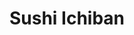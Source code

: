 ---
layout: place
title: "Sushi Ichiban"
permalink: /illinois/champaign/sushi-ichiban.html
stateAbbr: IL
stateName: Illinois
cityName: Champaign
seo:
  name: "Sushi Ichiban"
  type: Restaurant
  links: https://www.sushiichiban.net/
description: "Simple counter-serve place for sushi & Japanese basics like noodle soups & teriyaki dishes. Sushi Ichiban serves delicious sushi in Champaign, Illinois. Try fresh Japanese dishes for a great dining experience. Available for takeout, lunch, and dinner."
place_id: ChIJm91feD_XDIgRGK707_uqJ-g
photos:
  - name: >-
      places/ChIJm91feD_XDIgRGK707_uqJ-g/photos/AeeoHcLA99EOzz6yqmS7tNHa11I4LANJe_BjOPrxG3ZhYOvX6n1emkt8-oV1fMWbU61sImAUygtXXRIM5Jbehu1rZ_NJG6JBKqMwndzFX3J78UcvXlOTA7eY30IS4GHiwPxY8wqYu6ollLaQvHqpVTS6PYONPjUTZb79V6NwPBk033PB96HOI0v3NglM8kMTF4whU05la8jO-fIjRuAQkiFa9BUWBpHI1YCtlbppbsnfGhDZYJTHZGw-EnSSL3ZR8DMOg7ryZPPIo0VmvkCcXB0Z58Layohb24GKZSebaOb2dphervQ6qsEfZzcVujQyd01EymLwZSVX7Dtye0VbDOgGuRb9pMJ_uMwBJ3x4Abd-imeKqALdGjdmLU30FaJGY0lFxVxZtCmjoTaKcX4tXpqVGKhBhjX_R_15Q2qgYYjbiwvBQP4Q
    widthPx: 4800
    heightPx: 2700
    authorAttributions:
      - displayName: A N
        uri: https://maps.google.com/maps/contrib/102213776552982240876
        photoUri: >-
          https://lh3.googleusercontent.com/a/ACg8ocIBGzl7FbvEuk9MR-tJuiA9ZGINjD_twOdmb1sc_fJsVkXHB1Is=s100-p-k-no-mo
    flagContentUri: >-
      https://www.google.com/local/imagery/report/?cb_client=maps_api_places.places_api&image_key=!1e10!2sCIHM0ogKEICAgID4nJjPsAE&hl=en-US
    googleMapsUri: >-
      https://www.google.com/maps/place//data=!3m4!1e2!3m2!1sCIHM0ogKEICAgID4nJjPsAE!2e10!4m2!3m1!1s0x880cd73f785fdd9b:0xe827aafbeff4ae18
  - name: >-
      places/ChIJm91feD_XDIgRGK707_uqJ-g/photos/AeeoHcLeL-mcizKQcBVGfmdhHxooQNsPPg0SUXNSeu9YA145N3RvO11IgqFMjdrPB6_iAD1l3O1W42dyNpNQCeLHHlyNL4U8dRE7Nw1igi5y2JbTnQxnXSi_ALyi32sb6Ijxqu6IVXBrDLHc3o4ekeNm_Bc9FgBl3NSploE9s57HrD5t13J2HYLW4tUIb_fHI1frgVV8gw6tRQ045-zNGAYCAvb83KXPt_K1fd-8G0m_umT01pGQSVwpT-FMzyq9N7_371kYfyrbRNE45sPCMeXRmX-LAeyAXrQAkMR7Zvvav-Rk6Q
    widthPx: 4000
    heightPx: 1848
    authorAttributions:
      - displayName: Sushi Ichiban
        uri: https://maps.google.com/maps/contrib/116622577073436675201
        photoUri: >-
          https://lh3.googleusercontent.com/a/ACg8ocK7r3FK-PbpZQ-YxpIoQldbIKWnXcwn7CKrJIPN02G59soeQQ=s100-p-k-no-mo
    flagContentUri: >-
      https://www.google.com/local/imagery/report/?cb_client=maps_api_places.places_api&image_key=!1e10!2sAF1QipOomTKdyrhngmlC8lY_RKCSKTIYKIQ25iA9xfTg&hl=en-US
    googleMapsUri: >-
      https://www.google.com/maps/place//data=!3m4!1e2!3m2!1sAF1QipOomTKdyrhngmlC8lY_RKCSKTIYKIQ25iA9xfTg!2e10!4m2!3m1!1s0x880cd73f785fdd9b:0xe827aafbeff4ae18
  - name: >-
      places/ChIJm91feD_XDIgRGK707_uqJ-g/photos/AeeoHcJ0xlU267gSE9bZRYasG2Od086X1XE2UB4RAebOjkDnOyUbTMptbeQ35vVXLO-pBVCgK7BH-56FJYGBkaeVe7y5xMODDpUt4YnikcyzEtJIc05s7RDZM5SRtl5PfygEaJxykXp-vgKfRFlgmRhAogVc7ZklYgSyWmdKQmyqkFKX3f8q9jxNp1UDFlS0XHn8UCQrkGGMBVlUS2LDYL_orBcqe8NEdcddoUWXzkN6zUv_n0uzns3bulJOO9z19JCaHXo2LvOGJTHfnDLdjZ2__9u3vON9Mr_kvDTC3TJ7Na0MeSXmNvcq2_QU2yFTFGfz4p9_sfdN96SDE0mlAXlxuDK-kb6x0XyqPBjbta4h6NAW2mC-sJldmI6APl5QejbvC9VI50jVTnLumnU5e6z0MstrEJs6acjseP0gAtV_CBUf2w
    widthPx: 3328
    heightPx: 2114
    authorAttributions:
      - displayName: Willy
        uri: https://maps.google.com/maps/contrib/101471909180973934178
        photoUri: >-
          https://lh3.googleusercontent.com/a/ACg8ocKbVUqBk9VVlmjr-JDmIZHHo31gG7lr5_uZjr79OtqwzDIKxw=s100-p-k-no-mo
    flagContentUri: >-
      https://www.google.com/local/imagery/report/?cb_client=maps_api_places.places_api&image_key=!1e10!2sCIHM0ogKEICAgIDDsJq-Jw&hl=en-US
    googleMapsUri: >-
      https://www.google.com/maps/place//data=!3m4!1e2!3m2!1sCIHM0ogKEICAgIDDsJq-Jw!2e10!4m2!3m1!1s0x880cd73f785fdd9b:0xe827aafbeff4ae18
  - name: >-
      places/ChIJm91feD_XDIgRGK707_uqJ-g/photos/AeeoHcIYKlPF9LJtY0Kt7Q17ycN01DLhc4VQta3_EPOr2JgAiR83q6TOy95EPzBOJrSTmkGikNFV8-DwZOBdeITlDegXVjlGo0JA1KRliFKvoRtgwUH3nLDDgrqUxUgkTdBk4_D6yC46zBAcd76Dri7awkIuKOiMk4L_HQOUqj43oqx7LlEiG8wKSQ8hR_BkE6abDeFb2VcoQoCBZ-atuVcI4yem4cBq3ohYgwlkKh1XF4mbWouuaW6kdy5H31wwpe0XdHEbE6ythv4eqbiViLdIhhX_omUAqs81HMdgGcQkkUT7tPD6MVemm4s56qtnq8Amr_kA2DzDNxlah2p23GKsFJJeSUJBte927Y8pR2Xkej66B9M07MOasRwOlMqWphGWBW53uJJ3NV6Op_OJvxGb1l7y4XGdDjfG7BKrEDIteR0J_Q
    widthPx: 4032
    heightPx: 3024
    authorAttributions:
      - displayName: Dongkyu Lee
        uri: https://maps.google.com/maps/contrib/108749591843150117278
        photoUri: >-
          https://lh3.googleusercontent.com/a-/ALV-UjWL9y5c5pQrNiCfddE8eDIFWKRA8xLGSG44Dd487Mhpu9Yvsbggpw=s100-p-k-no-mo
    flagContentUri: >-
      https://www.google.com/local/imagery/report/?cb_client=maps_api_places.places_api&image_key=!1e10!2sCIHM0ogKEICAgIDMv8WPMw&hl=en-US
    googleMapsUri: >-
      https://www.google.com/maps/place//data=!3m4!1e2!3m2!1sCIHM0ogKEICAgIDMv8WPMw!2e10!4m2!3m1!1s0x880cd73f785fdd9b:0xe827aafbeff4ae18
  - name: >-
      places/ChIJm91feD_XDIgRGK707_uqJ-g/photos/AeeoHcL46UX8HPaSafxU2w2ZaZLWhEwaO-HM_enruoG0T0qo9lWmp-wqvU9z5ejuwSz8zZ8tHBA-UAx6Vp3s5TRlmFEmaQgrP9ZHnBPP5d92aQanY0eaEku0u4xCmGna24gcDuXwffk3yWx2wzEI9LSW2pQ_NzRlRByYr6tHvqaM9xRNlbuFJQWsiJWzXj7Sp_GI6I7_jpps52uuvGtudShqnpJ9Z2g0YKrWA7Vtu71eY-55pMI5bq4xTJLyp0bLVWL0LnkNdExOLvswoCGCl2P0n_fSYB14HmLiO8OxzlcdPHE1yGdchDfYf-gm4xJkqVGpo-sc5xeerjsK-597qZU_Aoa40MJzGuKmP95OSxrA-DertsP_ZguyjzD1hHjgDAv73jhlAChk5ez_E9iXAAeic0Ek6nZWPlGGB5IItSZqmcQHIQA
    widthPx: 3024
    heightPx: 4032
    authorAttributions:
      - displayName: Ben Nguyen
        uri: https://maps.google.com/maps/contrib/110215965315691814325
        photoUri: >-
          https://lh3.googleusercontent.com/a-/ALV-UjUIT0e9yeLnV_zy5J9yLCBUifTQoIwrPLKeopVNAmbRwRGIzz2z=s100-p-k-no-mo
    flagContentUri: >-
      https://www.google.com/local/imagery/report/?cb_client=maps_api_places.places_api&image_key=!1e10!2sCIHM0ogKEICAgIC2zqCoqgE&hl=en-US
    googleMapsUri: >-
      https://www.google.com/maps/place//data=!3m4!1e2!3m2!1sCIHM0ogKEICAgIC2zqCoqgE!2e10!4m2!3m1!1s0x880cd73f785fdd9b:0xe827aafbeff4ae18
  - name: >-
      places/ChIJm91feD_XDIgRGK707_uqJ-g/photos/AeeoHcJDuiz35Ef-ADcYzZaJbDEXiG0Ro7jBT4RecMCJpChxQlI_LVO1rH2ktz6JcFzvGZ6-AL1Dby_jMVgq8-CGIPsu3zcg5XKbrVd4N8N_0s6cmBtmdm5N0k7m8lbskvnyOl0j-dGrZkvi-7PyLRQnvS1FSnDA5GuKdTya0wEzivmAWHYK669-6p9s6ut8yFJvX9k0stZLNGXzt3Y3tIS_g9DikGu0RYGuCy8aa05IjrkoypziPqqtoNgdHd2J1Ha7sUidswFuMwIrn-h_qydg09amNtVXexH9ogMyiTcyf3iJaRh7vCYN5CCESIWksGWKD0ItV2L59nrkNffWFjrRdqvy_w9dPLQa5k71zCkWR9t6V0Oi9dSNhq0VP3MFF2GUeqip9mkloNB7Dcs-yjdUCV557fNR7gKCoAmVKgGcrqvqWg
    widthPx: 4032
    heightPx: 2268
    authorAttributions:
      - displayName: Michael Ramos
        uri: https://maps.google.com/maps/contrib/118106314830141786865
        photoUri: >-
          https://lh3.googleusercontent.com/a-/ALV-UjWY6JYQUlwMNzyGT24pI7VwJjhzpsCoyz7t9O_76DeUWMu498CLew=s100-p-k-no-mo
    flagContentUri: >-
      https://www.google.com/local/imagery/report/?cb_client=maps_api_places.places_api&image_key=!1e10!2sCIHM0ogKEICAgICK1ueSCg&hl=en-US
    googleMapsUri: >-
      https://www.google.com/maps/place//data=!3m4!1e2!3m2!1sCIHM0ogKEICAgICK1ueSCg!2e10!4m2!3m1!1s0x880cd73f785fdd9b:0xe827aafbeff4ae18
  - name: >-
      places/ChIJm91feD_XDIgRGK707_uqJ-g/photos/AeeoHcL_iKWGm_gl1ltnkFFUIVfaeAoeJ6DgMH9kWUU3AFg89vuOEOuKreCEbeRzlY45g4MYX72CO3i1AuG-LGzYGhnaiwnfbe6NVaqASWwz6cqbB9uhC23W11aMuSuCvtAu6UlSnQYlUqqanm2KFauZdOtmHzuk3_5SM0RqD-UZhMdoOtjgIbweqj-bkTmz-GB_fwU3ycG1lV9JIdnHO-csuANJuKo1Y2gAzR5127PiIDxEKNLMLroZ3ujFvpb96OG_MgTT_9GQGVwM4hGCUK-l6hr0sgTrPF1LkPzQpgbmZLcxI9opkZswlH_2S90ZTEdqElsxHdew4QVGGLQZCiSt0t7TSrJTFFZLtk_7sMfWB-gTHAakCFxwkpzUc46omei417BcGv5PAwat9wsKgt9rHKgTaXYZVrw5PNCm08pWPhJXOw
    widthPx: 4032
    heightPx: 2268
    authorAttributions:
      - displayName: Miguel Fernandez
        uri: https://maps.google.com/maps/contrib/110818697914146054000
        photoUri: >-
          https://lh3.googleusercontent.com/a/ACg8ocLPoZVs8ghUXhJgwMYbRkStq6Gr4tklVyjvLbrqu_s2JN1ghQ=s100-p-k-no-mo
    flagContentUri: >-
      https://www.google.com/local/imagery/report/?cb_client=maps_api_places.places_api&image_key=!1e10!2sCIHM0ogKEICAgIDsmc-2KA&hl=en-US
    googleMapsUri: >-
      https://www.google.com/maps/place//data=!3m4!1e2!3m2!1sCIHM0ogKEICAgIDsmc-2KA!2e10!4m2!3m1!1s0x880cd73f785fdd9b:0xe827aafbeff4ae18
  - name: >-
      places/ChIJm91feD_XDIgRGK707_uqJ-g/photos/AeeoHcLbiddpfDZHyGDaFQwfNbwafZJW0-zK9B_EG5PDtm8Hewo9xsOw4fi7DHv-8IeDPZiUnlhuuBexhhChhf5Jmf640b9Fm1ZnQcOEe7TQdgMOUXkt-E_7YhQSbGnjsUj4DvJcatKk2azhLOPCurQbw1jH9qCoxKZVII5l9wFgDESasrKNo-lXmW7FCl4MEH_IRu2r2f5UVgqrdg0q4PB7SNPEGfHGHHS0Mz8-54s9whRdLIo-u-M0DDla8L__5DgAamxJa19x96nxGh7IThNWRZLdthXHTYgG3D4xSe0eVEiA_99PazP-Nap89UJBAht_j4NEEWRDXzWIQIiw-RlQnqPDBrpDy6fcEJnx394dp-YO8-d_0L2Ksk5AV7CXaIwE9rlMoNxMcghqV4t9QPBsO2MMKJMFg9DtUncNLsf5BgrKJw
    widthPx: 4032
    heightPx: 1960
    authorAttributions:
      - displayName: Edward Greenspan
        uri: https://maps.google.com/maps/contrib/116079702207828246454
        photoUri: >-
          https://lh3.googleusercontent.com/a/ACg8ocIlQBfKJYbHflFLZ_IAkWLNbpv4GKPzdXwgxXjxR96WNwZp9Aw_=s100-p-k-no-mo
    flagContentUri: >-
      https://www.google.com/local/imagery/report/?cb_client=maps_api_places.places_api&image_key=!1e10!2sCIHM0ogKEICAgICKo-CDKQ&hl=en-US
    googleMapsUri: >-
      https://www.google.com/maps/place//data=!3m4!1e2!3m2!1sCIHM0ogKEICAgICKo-CDKQ!2e10!4m2!3m1!1s0x880cd73f785fdd9b:0xe827aafbeff4ae18
  - name: >-
      places/ChIJm91feD_XDIgRGK707_uqJ-g/photos/AeeoHcKt21NGU0S66NCZ7wjZ3j5j02wj-2uM-9qTevjoyIN4slIc9WUz7bZ_SKMv7Rmmh2InsJmw4uJ_s6Ik7RZX0VsRHYM6hqVwyyb4kaqli_g4xTaFaRi9vTH8Qfb0zjOIUxdsbLIQi-682jZnpsl2IicAUZx28n_1b4fN2AJfuaocWzf7z5cyC6CfMY0Iy1bSHe5VkT-CuYnBKvYQSRu0L3q5nmN4dpoDn0HVvQeresdY-cFSvP3aPc3lq9mZDfSYovxxpKhktH2tTpEOUftG8gXuyRkvczvDYnLSkcKKY8AXpkF-rv4XW6rVSRT4S_gvsugWJXYTdZlxk3h_C_Nm1aUdlOmiUVH4Ufr-OlBcsNuDl0mXfNZgY7mdDTwLFYuc_JY1vBWwC0WspAgjpBGm2P4SxCfn-PLqoZVtj36uYO43Hrg
    widthPx: 3000
    heightPx: 4000
    authorAttributions:
      - displayName: Willy
        uri: https://maps.google.com/maps/contrib/101471909180973934178
        photoUri: >-
          https://lh3.googleusercontent.com/a/ACg8ocKbVUqBk9VVlmjr-JDmIZHHo31gG7lr5_uZjr79OtqwzDIKxw=s100-p-k-no-mo
    flagContentUri: >-
      https://www.google.com/local/imagery/report/?cb_client=maps_api_places.places_api&image_key=!1e10!2sCIHM0ogKEICAgIDDsJq-xwE&hl=en-US
    googleMapsUri: >-
      https://www.google.com/maps/place//data=!3m4!1e2!3m2!1sCIHM0ogKEICAgIDDsJq-xwE!2e10!4m2!3m1!1s0x880cd73f785fdd9b:0xe827aafbeff4ae18
  - name: >-
      places/ChIJm91feD_XDIgRGK707_uqJ-g/photos/AeeoHcLeUZSnrQepJZ2Fr2aotz_3as16GiwtQiFCEtxqoPy1GFPZ-rn-_4KYXCOpfy141ylwKUijiQStrvjC6nlHmlwKIfKQ3nszscClTMZP8aTYHqoNv17GspoosjVErqwwM1TRtLzs4BhebnPVywojOdr1pj_cVRBV-sdM24yUqfAvoM-iHXzNZDwJjifJFCa9ESFcmtPnEy3QlXsVOkxhxuDVb2tseHS118_ZxdeKw2VlYJl5qUQPKME_RZdj4KN99FiprcAbQVd65vbhYbM664lrCl1Louq28ZHTF185PVi5NdGQRf3rX03Q78HgqvDVb_HuALY54hWgTKkm8-3JWQjXaHPKqzAQL9Fz1kFxznDq0TlRYk8BJLvli_3TzZjYwE6pAegcp2_uKWa6UNK1Fm7vpw7Bf5ICHWofCO1BMmq4RA
    widthPx: 3264
    heightPx: 4352
    authorAttributions:
      - displayName: Aditi Partap
        uri: https://maps.google.com/maps/contrib/101898271733736383074
        photoUri: >-
          https://lh3.googleusercontent.com/a/ACg8ocJxO6W-MwZnoLmDfK0qKeFJ-xmovnH9H7HVTSQWTszBfDcnfQ=s100-p-k-no-mo
    flagContentUri: >-
      https://www.google.com/local/imagery/report/?cb_client=maps_api_places.places_api&image_key=!1e10!2sCIHM0ogKEICAgID836Ssfw&hl=en-US
    googleMapsUri: >-
      https://www.google.com/maps/place//data=!3m4!1e2!3m2!1sCIHM0ogKEICAgID836Ssfw!2e10!4m2!3m1!1s0x880cd73f785fdd9b:0xe827aafbeff4ae18
address: 619 S Wright St, Champaign, IL 61820, USA
street: 619 S Wright St
city: Champaign
state: IL
zip: '61820'
country: USA
neighborhood: Campustown
latitude: '40.110791'
longitude: '-88.229048'
accessibility_options:
  wheelchairAccessibleEntrance: true
  wheelchairAccessibleSeating: true
business_status: OPERATIONAL
name: Sushi Ichiban
google_maps_links:
  directionsUri: >-
    https://www.google.com/maps/dir//''/data=!4m7!4m6!1m1!4e2!1m2!1m1!1s0x880cd73f785fdd9b:0xe827aafbeff4ae18!3e0
  placeUri: https://maps.google.com/?cid=16728527339930299928
  writeAReviewUri: >-
    https://www.google.com/maps/place//data=!4m3!3m2!1s0x880cd73f785fdd9b:0xe827aafbeff4ae18!12e1
  reviewsUri: >-
    https://www.google.com/maps/place//data=!4m4!3m3!1s0x880cd73f785fdd9b:0xe827aafbeff4ae18!9m1!1b1
  photosUri: >-
    https://www.google.com/maps/place//data=!4m3!3m2!1s0x880cd73f785fdd9b:0xe827aafbeff4ae18!10e5
primary_type: Sushi Restaurant
opening_hours:
  regular: null
  current: null
secondary_opening_hours:
  regular:
    weekdayDescriptions: null
    type: null
  current:
    weekdayDescriptions: null
    type: null
phone: (217) 954-0493
price_level: PRICE_LEVEL_INEXPENSIVE
price_range: $10 &ndash; $20
rating: '3.9'
rating_count: 407
website: https://www.sushiichiban.net/
reviews:
  - name: >-
      places/ChIJm91feD_XDIgRGK707_uqJ-g/reviews/ChZDSUhNMG9nS0VJQ0FnTURRa2RMclRnEAE
    relativePublishTimeDescription: a month ago
    rating: 5
    text:
      text: >-
        High-quality food at a reasonable price. Very thorough and honest
        communication. Helped me choose the menu. Offered a free water bottle
        per order. Nice environment, though not very spacious. Will definitely
        go back again and hope they continue maintaining the quality of the
        food.
      languageCode: en
    originalText:
      text: >-
        High-quality food at a reasonable price. Very thorough and honest
        communication. Helped me choose the menu. Offered a free water bottle
        per order. Nice environment, though not very spacious. Will definitely
        go back again and hope they continue maintaining the quality of the
        food.
      languageCode: en
    authorAttribution:
      displayName: Raihan Rahman
      uri: https://www.google.com/maps/contrib/111880849918379662819/reviews
      photoUri: >-
        https://lh3.googleusercontent.com/a-/ALV-UjW587Z60N4OvGQGTxZc4yYiBibL10BTpswo8stFkEX9yY0LfS5Y=s128-c0x00000000-cc-rp-mo
    publishTime: '2025-03-11T16:23:23.143147Z'
    flagContentUri: >-
      https://www.google.com/local/review/rap/report?postId=ChZDSUhNMG9nS0VJQ0FnTURRa2RMclRnEAE&d=17924085&t=1
    googleMapsUri: >-
      https://www.google.com/maps/reviews/data=!4m6!14m5!1m4!2m3!1sChZDSUhNMG9nS0VJQ0FnTURRa2RMclRnEAE!2m1!1s0x880cd73f785fdd9b:0xe827aafbeff4ae18
  - name: >-
      places/ChIJm91feD_XDIgRGK707_uqJ-g/reviews/ChZDSUhNMG9nS0VJQ0FnTUNJaXRMMkdREAE
    relativePublishTimeDescription: a week ago
    rating: 1
    text:
      text: >-
        Absolutely a FRAUD. Would NOT recommend  this restaurant to anyone who
        wants to try real sushi or simply wants some fresh food.

        The first time I came here last year, ingredients in sushi had a really
        weird rotten smell. The crab stick in sushi didn’t look fresh and had a
        bad and stinky smell.


        My friends invited me to this restaurant this year, so I gave this
        restaurant a second chance and decided to try something other than
        sushi. I ordered their spicy beef noodle.

        Guess what? It tastes EXACTLY the same as SHIN INSTANT NOODLE, which
        costs $1.5 in a grocery store. They did add some beef, sauces, and one
        egg into the noodle, but it doesn’t make any sense to sell it more than
        TEN TIMES the price. It’s not worth it at all.
      languageCode: en
    originalText:
      text: >-
        Absolutely a FRAUD. Would NOT recommend  this restaurant to anyone who
        wants to try real sushi or simply wants some fresh food.

        The first time I came here last year, ingredients in sushi had a really
        weird rotten smell. The crab stick in sushi didn’t look fresh and had a
        bad and stinky smell.


        My friends invited me to this restaurant this year, so I gave this
        restaurant a second chance and decided to try something other than
        sushi. I ordered their spicy beef noodle.

        Guess what? It tastes EXACTLY the same as SHIN INSTANT NOODLE, which
        costs $1.5 in a grocery store. They did add some beef, sauces, and one
        egg into the noodle, but it doesn’t make any sense to sell it more than
        TEN TIMES the price. It’s not worth it at all.
      languageCode: en
    authorAttribution:
      displayName: Vanessa Stewart
      uri: https://www.google.com/maps/contrib/115978114331530513676/reviews
      photoUri: >-
        https://lh3.googleusercontent.com/a/ACg8ocLd1pwLDjtuIGVPN2D5q88rphKHSpBQIKfpo2_lP5Z-pRMFIjA=s128-c0x00000000-cc-rp-mo
    publishTime: '2025-04-01T00:09:52.698320Z'
    flagContentUri: >-
      https://www.google.com/local/review/rap/report?postId=ChZDSUhNMG9nS0VJQ0FnTUNJaXRMMkdREAE&d=17924085&t=1
    googleMapsUri: >-
      https://www.google.com/maps/reviews/data=!4m6!14m5!1m4!2m3!1sChZDSUhNMG9nS0VJQ0FnTUNJaXRMMkdREAE!2m1!1s0x880cd73f785fdd9b:0xe827aafbeff4ae18
  - name: >-
      places/ChIJm91feD_XDIgRGK707_uqJ-g/reviews/ChZDSUhNMG9nS0VJQ0FnSURobkxqV1p3EAE
    relativePublishTimeDescription: a month ago
    rating: 1
    text:
      text: >-
        I went here for my birthday dinner yesterday. The food was delicious and
        amazing. I got some sushi! Upon paying, me and my friends paid for
        drinks. We didn’t know we had paid for a canned drink over a bottled
        drink and the owner/manager was yelling at us and being aggressive that
        we grabbed a bottled drink (that was 20 cents more expensive) and we had
        offered to pay the difference and he just continued causing a scene. I’d
        go back for the food, 100% but the manager needs therapy.


        (Check his reply for a sorry excuse over pocket change and a fault ON
        HIM)


        Owner now replies again and tries to justify his employee making a
        simple mistake and not clarifying prices of drinks. AGAIN, I offered to
        pay the small difference of POCKETCHANGE for my drink and owner still
        made a scene yelling at me in his restaurant.
      languageCode: en
    originalText:
      text: >-
        I went here for my birthday dinner yesterday. The food was delicious and
        amazing. I got some sushi! Upon paying, me and my friends paid for
        drinks. We didn’t know we had paid for a canned drink over a bottled
        drink and the owner/manager was yelling at us and being aggressive that
        we grabbed a bottled drink (that was 20 cents more expensive) and we had
        offered to pay the difference and he just continued causing a scene. I’d
        go back for the food, 100% but the manager needs therapy.


        (Check his reply for a sorry excuse over pocket change and a fault ON
        HIM)


        Owner now replies again and tries to justify his employee making a
        simple mistake and not clarifying prices of drinks. AGAIN, I offered to
        pay the small difference of POCKETCHANGE for my drink and owner still
        made a scene yelling at me in his restaurant.
      languageCode: en
    authorAttribution:
      displayName: a
      uri: https://www.google.com/maps/contrib/116499193601360660927/reviews
      photoUri: >-
        https://lh3.googleusercontent.com/a/ACg8ocJTh7tOv88CXG2KGX0PMkx4YgT9FapzMxCo8uKo9vXF0w97lQ=s128-c0x00000000-cc-rp-mo
    publishTime: '2025-02-13T18:48:38.328855Z'
    flagContentUri: >-
      https://www.google.com/local/review/rap/report?postId=ChZDSUhNMG9nS0VJQ0FnSURobkxqV1p3EAE&d=17924085&t=1
    googleMapsUri: >-
      https://www.google.com/maps/reviews/data=!4m6!14m5!1m4!2m3!1sChZDSUhNMG9nS0VJQ0FnSURobkxqV1p3EAE!2m1!1s0x880cd73f785fdd9b:0xe827aafbeff4ae18
  - name: >-
      places/ChIJm91feD_XDIgRGK707_uqJ-g/reviews/ChdDSUhNMG9nS0VJQ0FnTUNRdnZiSnNnRRAB
    relativePublishTimeDescription: a month ago
    rating: 5
    text:
      text: >-
        It's my favorite restaurant on campus, I come by every single week. The
        2 and 3 roll deals are wonderful. My favorite rolls are the Palatine,
        spicy tuna, and boston roll. I always come for tonkotsu ramen when I am
        sick, and grilled saba or chicken teriyaki when I am hungry. Location is
        good and owners are nice. One time I got a wrong order and the owner
        quickly corrected it and even gave me an additional roll to take home. I
        hope this place never goes down ^_^
      languageCode: en
    originalText:
      text: >-
        It's my favorite restaurant on campus, I come by every single week. The
        2 and 3 roll deals are wonderful. My favorite rolls are the Palatine,
        spicy tuna, and boston roll. I always come for tonkotsu ramen when I am
        sick, and grilled saba or chicken teriyaki when I am hungry. Location is
        good and owners are nice. One time I got a wrong order and the owner
        quickly corrected it and even gave me an additional roll to take home. I
        hope this place never goes down ^_^
      languageCode: en
    authorAttribution:
      displayName: R. Talagadadeevi
      uri: https://www.google.com/maps/contrib/100293916779339653782/reviews
      photoUri: >-
        https://lh3.googleusercontent.com/a-/ALV-UjWaGMiVwHWknVa5TlY2L5XXtY9ckhnfVwybg-znQC6mES7ki10p=s128-c0x00000000-cc-rp-mo
    publishTime: '2025-03-04T17:40:07.669476Z'
    flagContentUri: >-
      https://www.google.com/local/review/rap/report?postId=ChdDSUhNMG9nS0VJQ0FnTUNRdnZiSnNnRRAB&d=17924085&t=1
    googleMapsUri: >-
      https://www.google.com/maps/reviews/data=!4m6!14m5!1m4!2m3!1sChdDSUhNMG9nS0VJQ0FnTUNRdnZiSnNnRRAB!2m1!1s0x880cd73f785fdd9b:0xe827aafbeff4ae18
  - name: >-
      places/ChIJm91feD_XDIgRGK707_uqJ-g/reviews/ChZDSUhNMG9nS0VJQ0FnTUNncUxUV0hnEAE
    relativePublishTimeDescription: a month ago
    rating: 1
    text:
      text: >-
        Owner was aggressive from his employees failure to mention prices, I saw
        another review stating owner was yelling at them over a mistagged drink
        that cost a measly .25 cents difference. Never coming back again. Not
        even for the food. Owner needs to grow up.
      languageCode: en
    originalText:
      text: >-
        Owner was aggressive from his employees failure to mention prices, I saw
        another review stating owner was yelling at them over a mistagged drink
        that cost a measly .25 cents difference. Never coming back again. Not
        even for the food. Owner needs to grow up.
      languageCode: en
    authorAttribution:
      displayName: Nick
      uri: https://www.google.com/maps/contrib/102477397948382699463/reviews
      photoUri: >-
        https://lh3.googleusercontent.com/a/ACg8ocIr5cQ2EHRXnJgbV52MtGEldFl3GnwT9TXP-n4QO6tVztdJyA=s128-c0x00000000-cc-rp-mo
    publishTime: '2025-02-13T18:51:06.197319Z'
    flagContentUri: >-
      https://www.google.com/local/review/rap/report?postId=ChZDSUhNMG9nS0VJQ0FnTUNncUxUV0hnEAE&d=17924085&t=1
    googleMapsUri: >-
      https://www.google.com/maps/reviews/data=!4m6!14m5!1m4!2m3!1sChZDSUhNMG9nS0VJQ0FnTUNncUxUV0hnEAE!2m1!1s0x880cd73f785fdd9b:0xe827aafbeff4ae18
parking_options:
  paidParkingLot: true
  paidStreetParking: true
  valetParking: false
payment_options:
  acceptsCreditCards: true
  acceptsDebitCards: true
  acceptsCashOnly: false
  acceptsNfc: true
allow_dogs: null
curbside_pickup: null
delivery: null
dine_in: true
good_for_children: true
good_for_groups: true
good_for_sports: false
live_music: false
menu_for_children: false
outdoor_seating: false
reservable: true
restroom: true
serves_beer: false
serves_breakfast: false
serves_brunch: false
serves_cocktails: false
serves_coffee: false
serves_dinner: true
serves_dessert: true
serves_lunch: true
serves_vegetarian_food: true
serves_wine: false
takeout: true
summary: >-
  Simple counter-serve place for sushi & Japanese basics like noodle soups &
  teriyaki dishes.

---